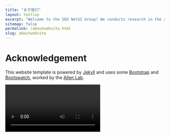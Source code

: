 ```yaml
---
title: "关于我们"
layout: textlay
excerpt: "Welcome to the SEU NetSI Group! We conducts research in the area of Internet of Things and Swarm Intelligence. Our goal is to provide theoretically sound analysis as well as build practically working systems."
sitemap: false
permalink: /aboutwebsite.html
slug: aboutwebsite
---
```


# Acknowledgement

This website template is powered by [Jekyll](https://jekyllrb.com) and uses some [Bootstrap](http://www.getbootstrap.com) and  [Bootswatch](http://www.bootswatch.com), worked by the [Allen Lab](https://www.allanlab.org/).

<video controls>
    <source src="images/researchvideo/Introduction_to_Jekyll.m4v" type="video/mp4">
    Your browser does not support the video tag.
</video>

